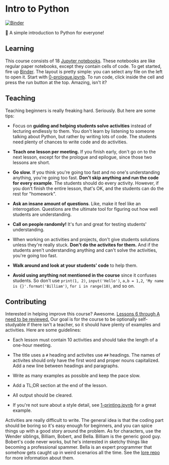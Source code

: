 # Intro to Python

[![Binder](https://mybinder.org/badge_logo.svg)](https://mybinder.org/v2/git/https%3A%2F%2Fcodeberg.org%2FLadueCS%2FIntro-to-Python.git/HEAD)

🐍 A simple introduction to Python for everyone!


## Learning

This course consists of 18 [Jupyter notebooks](https://jupyter.org). These notebooks are like regular paper notebooks, except they contain cells of code. To get started, fire up [Binder](https://mybinder.org/v2/git/https%3A%2F%2Fcodeberg.org%2FLadueCS%2FIntro-to-Python.git/HEAD). The layout is pretty simple: you can select any file on the left to open it. Start with [0-prologue.ipynb](0-prologue.ipynb). To run code, click inside the cell and press the run button at the top. Amazing, isn't it?


## Teaching

Teaching beginners is really freaking hard. Seriously. But here are some tips:

- Focus on **guiding and helping students solve activities** instead of lecturing endlessly to them. You don't learn by listening to someone talking about Python, but rather by writing lots of code. The students need plenty of chances to write code and do activities.

- **Teach one lesson per meeting.** If you finish early, don't go on to the next lesson, except for the prologue and epilogue, since those two lessons are short.

- **Go slow.** If you think you're going too fast and no one's understanding anything, you're going too fast. **Don't skip anything and run the code for every example**. The students should do every activity. However, if you don't finish the entire lesson, that's OK, and the students can do the rest for "homework".

- **Ask an insane amount of questions**. Like, make it feel like an interrogation. Questions are the ultimate tool for figuring out how well students are understanding. 

- **Call on people randomly!** It's fun and great for testing students' understanding.

- When working on activities and projects, don't give students solutions unless they're really stuck. **Don't do the activites for them.** And if the students aren't understanding anything and can't solve the activities, you're going too fast.

- **Walk around and look at your students' code** to help them.

- **Avoid using anything not mentioned in the course** since it confuses students. So don't use `print(1, 2)`, `input('Hello')`, `a,b = 1,2`, `'My name is {}'.format('Billiam')`, `for i in range(10)`, and so on.


## Contributing

Interested in helping improve this course? Awesome. [Lessons 6 through A need to be reviewed.](https://codeberg.org/LadueCS/Intro-to-Python/issues/10) Our goal is for the course to be optionally self-studyable if there isn't a teacher, so it should have plenty of examples and activities. Here are some guidelines:

- Each lesson must contain 10 activities and should take the length of a one-hour meeting.

- The title uses a `#` heading and activites use `##` headings. The names of activites should only have the first word and proper nouns capitalized. Add a new line between headings and paragraphs.

- Write as many examples as possible and keep the pace slow.

- Add a TL;DR section at the end of the lesson.

- All output should be cleared.

- If you're not sure about a style detail, see [1-printing.ipynb](1-printing.ipynb) for a great example.

Activities are really difficult to write. The general idea is that the coding part should be boring so it's easy enough for beginners, and you can spice things up with a good story around the problem. As for characters, use the Wender siblings, Billiam, Bobert, and Bella. Billiam is the generic good guy. Bobert's code never works, but he's interested in sketchy things like becoming a professional spammer. Bella is an expert programmer that somehow gets caught up in weird scenarios all the time. See the [lore repo](https://codeberg.org/LadueCS/lore) for more information about them.
